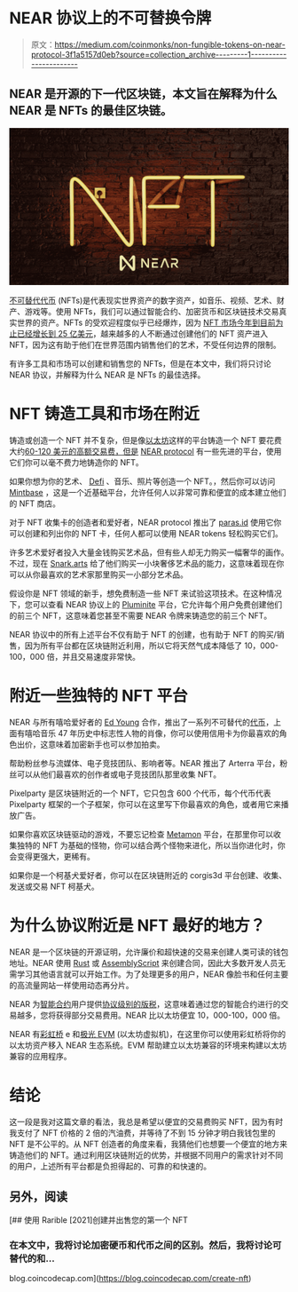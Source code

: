 # NEAR 协议上的不可替换令牌

> 原文：<https://medium.com/coinmonks/non-fungible-tokens-on-near-protocol-3f1a5157d0eb?source=collection_archive---------1----------------------->

## NEAR 是开源的下一代区块链，本文旨在解释为什么 NEAR 是 NFTs 的最佳区块链。

![](img/f57fa36aa3b29d68c01477f5bf528683.png)

[不可替代代币](https://en.wikipedia.org/wiki/Non-fungible_token) (NFTs)是代表现实世界资产的数字资产，如音乐、视频、艺术、财产、游戏等。使用 NFTs，我们可以通过智能合约、加密货币和区块链技术交易真实世界的资产。NFTs 的受欢迎程度似乎已经爆炸，因为 [NFT 市场今年到目前为止已经增长到 25 亿美元](https://www.aljazeera.com/economy/2021/7/5/off-the-chain-nft-market-surges-to-2-5b-so-far-in-2021)，越来越多的人不断通过创建他们的 NFT 资产进入 NFT，因为这有助于他们在世界范围内销售他们的艺术，不受任何边界的限制。

有许多工具和市场可以创建和销售您的 NFTs，但是在本文中，我们将只讨论 NEAR 协议，并解释为什么 NEAR 是 NFTs 的最佳选择。

# NFT 铸造工具和市场在附近

铸造或创造一个 NFT 并不复杂，但是像[以太坊](https://en.wikipedia.org/wiki/Ethereum)这样的平台铸造一个 NFT 要花费大约[60-120 美元的高额交易费，但是](https://postergrind.com/how-much-does-it-cost-to-mint-an-nft/) [NEAR protocol](https://near.org/) 有一些先进的平台，使用它们你可以毫不费力地铸造你的 NFT。

如果你想为你的艺术、 [Defi](https://en.wikipedia.org/wiki/Decentralized_finance) 、音乐、照片等创造一个 NFT。，然后你可以访问 [Mintbase](https://mintbase.io/) ，这是一个近基础平台，允许任何人以非常可靠和便宜的成本建立他们的 NFT 商店。

对于 NFT 收集卡的创造者和爱好者，NEAR protocol 推出了 [paras.id](https://paras.id/) 使用它你可以创建和列出你的 NFT 卡，任何人都可以使用 NEAR tokens 轻松购买它们。

许多艺术爱好者投入大量金钱购买艺术品，但有些人却无力购买一幅奢华的画作。不过，现在 [Snark.arts](https://snark.art/) 给了他们购买一小块奢侈艺术品的能力，这意味着现在你可以从你最喜欢的艺术家那里购买一小部分艺术品。

假设你是 NFT 领域的新手，想免费制造一些 NFT 来试验这项技术。在这种情况下，您可以查看 NEAR 协议上的 [Pluminite](https://pluminite.com) 平台，它允许每个用户免费创建他们的前三个 NFT，这意味着您甚至不需要 NEAR 令牌来铸造您的前三个 NFT。

NEAR 协议中的所有上述平台不仅有助于 NFT 的创建，也有助于 NFT 的购买/销售，因为所有平台都在区块链附近利用，所以它将天然气成本降低了 10，000-100，000 倍，并且交易速度非常快。

# 附近一些独特的 NFT 平台

NEAR 与所有嘻哈爱好者的 [Ed Young](https://www.coindesk.com/nfts-of-hip-hop-icons-hit-near-blockchain-to-mark-juneteenth) 合作，推出了一系列不可替代的[代币](https://nft.hiphop/)，上面有嘻哈音乐 47 年历史中标志性人物的肖像，你可以使用信用卡为你最喜欢的角色出价，这意味着加密新手也可以参加拍卖。

帮助粉丝参与流媒体、电子竞技团队、影响者等。NEAR 推出了 Arterra 平台，粉丝可以从他们最喜欢的创作者或电子竞技团队那里收集 NFT。

Pixelparty 是区块链附近的一个 NFT，它只包含 600 个代币，每个代币代表 Pixelparty 框架的一个子框架，你可以在这里写下你最喜欢的角色，或者用它来播放广告。

如果你喜欢区块链驱动的游戏，不要忘记检查 [Metamon](https://www.metamon.app/) 平台，在那里你可以收集独特的 NFT 为基础的怪物，你可以结合两个怪物来进化，所以当你进化时，你会变得更强大，更稀有。

如果你是一个柯基犬爱好者，你可以在区块链附近的 corgis3d 平台创建、收集、发送或交易 NFT 柯基犬。

# 为什么协议附近是 NFT 最好的地方？

NEAR 是一个区块链的开源证明，允许廉价和超快速的交易来创建人类可读的钱包地址。NEAR 使用 [Rust](https://en.wikipedia.org/wiki/Rust_(programming_language)) 或 [AssemblyScript](https://en.wikipedia.org/wiki/AssemblyScript) 来创建合同，因此大多数开发人员无需学习其他语言就可以开始工作。为了处理更多的用户，NEAR 像脸书和任何主要的高流量网站一样使用动态再分片。

NEAR 为[智能合约](https://en.wikipedia.org/wiki/Smart_contract)用户提供[协议级别的版税](https://near.org/blog/near-protocol-economics/)，这意味着通过您的智能合约进行的交易越多，您将获得部分交易费用。NEAR 比以太坊便宜 10，000-100，000 倍。

NEAR 有[彩虹桥](https://near.org/bridge/) e 和[极光 EVM](https://docs.near.org/docs/develop/eth/evm) (以太坊虚拟机)，在这里你可以使用彩虹桥将你的以太坊资产移入 NEAR 生态系统。EVM 帮助建立以太坊兼容的环境来构建以太坊兼容的应用程序。

# 结论

这一段是我对这篇文章的看法，我总是希望以便宜的交易费购买 NFT，因为有时我支付了 NFT 价格的 2 倍的汽油费，并等待了不到 15 分钟才明白我钱包里的 NFT 是不公平的。从 NFT 创造者的角度来看，我猜他们也想要一个便宜的地方来铸造他们的 NFT。通过利用区块链附近的优势，并根据不同用户的需求针对不同的用户，上述所有平台都是负担得起的、可靠的和快速的。

## 另外，阅读

[](https://blog.coincodecap.com/create-nft) [## 使用 Rarible [2021]创建并出售您的第一个 NFT

### 在本文中，我将讨论加密硬币和代币之间的区别。然后，我将讨论可替代的和…

blog.coincodecap.com](https://blog.coincodecap.com/create-nft)
